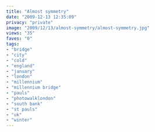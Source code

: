 ```yaml
---
title: "Almost symmetry"
date: "2009-12-13 12:35:09"
privacy: "private"
image: "2009/12/13/almost-symmetry/almost-symmetry.jpg"
views: "35"
faves: "0"
tags:
- "bridge"
- "city"
- "cold"
- "england"
- "january"
- "london"
- "millennium"
- "millennium bridge"
- "pauls"
- "photowalklondon"
- "south bank"
- "st pauls"
- "uk"
- "winter"
---
```

<a href="http://www.phillprice.com/2009/12/14/almost-symmetry" rel="nofollow"></a>
